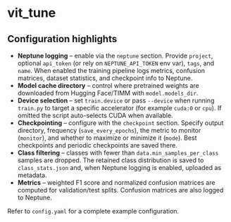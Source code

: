 # vit_tune

## Configuration highlights

- **Neptune logging** – enable via the `neptune` section. Provide `project`, optional `api_token` (or rely on `NEPTUNE_API_TOKEN` env var), `tags`, and `name`. When enabled the training pipeline logs metrics, confusion matrices, dataset statistics, and checkpoint info to Neptune.
- **Model cache directory** – control where pretrained weights are downloaded from Hugging Face/TIMM with `model.models_dir`.
- **Device selection** – set `train.device` or pass `--device` when running `train.py` to target a specific accelerator (for example `cuda:0` or `cpu`). If omitted the script auto-selects CUDA when available.
- **Checkpointing** – configure with the `checkpoint` section. Specify output directory, frequency (`save_every_epochs`), the metric to monitor (`monitor`), and whether to maximize or minimize it (`mode`). Best checkpoints and periodic checkpoints are saved there.
- **Class filtering** – classes with fewer than `data.min_samples_per_class` samples are dropped. The retained class distribution is saved to `class_stats.json` and, when Neptune logging is enabled, uploaded as metadata.
- **Metrics** – weighted F1 score and normalized confusion matrices are computed for validation/test splits. Confusion matrices are also logged to Neptune.

Refer to `config.yaml` for a complete example configuration.
